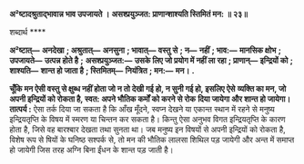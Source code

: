 **अ²ष्टादश्रुताद्भावान्न भाव उपजायते ।** **असश्प्रयुञ्जत: प्राणान्शाश्यति स्तिमितं मन: ॥ २३॥** 

शब्दार्थ **** 

**अ²ष्टात्—** **अनदेखा** **; अश्रुतात्—** **अनसुना** **; भावात्—** **वस्तु से** **; न—** **नहीं** **; भाव:—** **मानसिक क्षोभ** **; उपजायते—** **उत्पन्न होते है** **;** **असश्प्रयुञ्जत:—** **उसके लिए जो प्रयोग में नहीं ला रहा** **; प्राणान्—** **इन्द्रियों को** **; शाश्यति—** **शान्त हो जाता है** **; स्तिमितम्—** **नियंत्रित** **; मन:—** **मन।** **.** 

**चूँकि मन ऐसी वस्तु से क्षुब्ध नहीं होता जो न तो देखी गई हो, न सुनी गई हो, इसलिए ऐसे** **व्यक्ति का मन, जो अपनी इन्द्रियों को रोकता है, स्वत: अपने भौतिक कर्मों को करने से रोक** **दिया जायेगा और शान्त हो जायेगा।** **तात्पर्य :** ऐसा तर्क दिया जा सकता है कि आँख मूँदने, स्वप्न देखने या एकान्त स्थान में रहने से मनुष्य इन्द्रियतृप्ति के विषय में स्मरण या चिन्तन कर सकता है। किन्तु ऐसा अनुभव विगत इन्द्रियतृप्ति के कारण होता है, जिसे वह बारश्बार देखता तथा सुनता था। जब मनुष्य इन विषयों से अपनी इन्द्रियों को रोकता है, विशेष रूप से षियों के घनिष्ठ सश्पर्क से, तो मन की भौतिक लालसा शिथिल पड़ जायेगी और अन्त में समाप्त हो जायेगी जिस तरह अग्नि बिना ईंधन के शान्त पड़ जाती है।  
